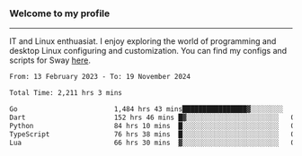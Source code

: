 ### Welcome to my profile

---

IT and Linux enthuasiat. I enjoy exploring the world of programming and desktop Linux configuring and customization. You can find my configs and scripts for Sway [here](https://github.com/uroborosq/mess-of-linux-configurations).

<!-- <div display="block">
 	<img align="left" width="48%" alt="isocalendar" src=".github/metrics/isocalendar_metrics.svg" />
	<img align="center" width="48%" alt="contributions" src=".github/metrics/contributions_metrics.svg" />
	<img align="center" alt="languages" src=".github/metrics/languages_metrics.svg" />
</div> -->

<!-- ![](https://komarev.com/ghpvc/?username=uroborosq&color=success&style=flat-square) -->
<!-- [](https://img.shields.io/github/last-commit/uroborosq/uroborosq?label=Profile%20updated&style=flat-square) -->

<!--START_SECTION:waka-->

```txt
From: 13 February 2023 - To: 19 November 2024

Total Time: 2,211 hrs 3 mins

Go                        1,484 hrs 43 mins████████████████▓░░░░░░░░   66.45 %
Dart                      152 hrs 46 mins █▓░░░░░░░░░░░░░░░░░░░░░░░   06.84 %
Python                    84 hrs 10 mins  █░░░░░░░░░░░░░░░░░░░░░░░░   03.77 %
TypeScript                76 hrs 38 mins  █░░░░░░░░░░░░░░░░░░░░░░░░   03.43 %
Lua                       66 hrs 30 mins  ▓░░░░░░░░░░░░░░░░░░░░░░░░   02.98 %
```

<!--END_SECTION:waka-->
